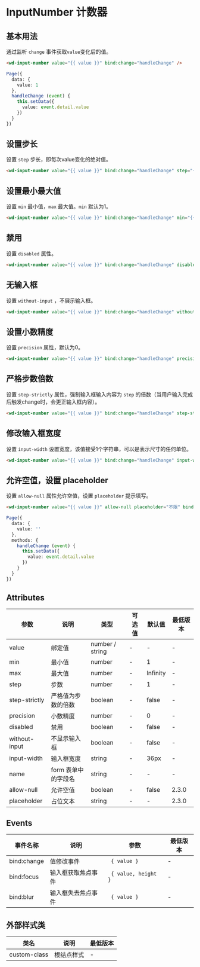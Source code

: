 <frame/>

#  InputNumber 计数器


## 基本用法

通过监听 `change` 事件获取`value`变化后的值。

```html
<wd-input-number value="{{ value }}" bind:change="handleChange" />
```

```typescript
Page({
  data: {
    value: 1
  },
  handleChange (event) {
    this.setData({
      value: event.detail.value
    })
  }
})
```

## 设置步长

设置 `step` 步长，即每次value变化的绝对值。

```html
<wd-input-number value="{{ value }}" bind:change="handleChange" step="{{ 2 }}" />
```

## 设置最小最大值

设置 `min` 最小值，`max` 最大值。`min` 默认为1。

```html
<wd-input-number value="{{ value }}" bind:change="handleChange" min="{{ 3 }}" max="{{ 10 }}" />
```

## 禁用

设置 `disabled` 属性。

```html
<wd-input-number value="{{ value }}" bind:change="handleChange" disabled />
```

## 无输入框

设置 `without-input` ，不展示输入框。

```html
<wd-input-number value="{{ value }}" bind:change="handleChange" without-input />
```

## 设置小数精度

设置 `precision` 属性，默认为0。

```html
<wd-input-number value="{{ value }}" bind:change="handleChange" precision="{{ 2 }}" step="{{ 0.1 }}" />
```

## 严格步数倍数

设置 `step-strictly` 属性，强制输入框输入内容为 `step` 的倍数（当用户输入完成后触发change时，会更正输入框内容）。

```html
<wd-input-number value="{{ value }}" bind:change="handleChange" step-strictly step="{{ 2 }}" />
```

## 修改输入框宽度

设置 `input-width` 设置宽度，该值接受1个字符串，可以是表示尺寸的任何单位。

```html
<wd-input-number value="{{ value }}" bind:change="handleChange" input-width="70px" />
```

## 允许空值，设置 placeholder

设置 `allow-null` 属性允许空值，设置 `placeholder` 提示填写。

```html
<wd-input-number value="{{ value }}" allow-null placeholder="不限" bind:change="handleChange" />
```

```typescript
Page({
  data: {
    value: ''
  },
  methods: {
    handleChange (event) {
      this.setData({
        value: event.detail.value
      })
    }
  }
})
```

## Attributes

| 参数 | 说明 | 类型 | 可选值 | 默认值 | 最低版本 |
|-----|------|-----|-------|-------|--------|
| value | 绑定值 | number / string | - | - | - |
| min | 最小值 | number | - | 1 | - |
| max | 最大值 | number | - | Infinity | - |
| step | 步数 | number | - | 1 | - |
| step-strictly | 严格值为步数的倍数 | boolean | - | false | - |
| precision | 小数精度 | number | - | 0 | - |
| disabled | 禁用 | boolean | - | false | - |
| without-input | 不显示输入框 | boolean | - | false | - |
| input-width | 输入框宽度 | string | - | 36px | - |
| name | form 表单中的字段名 | string | - | - | - |
| allow-null | 允许空值 | boolean | - | false | 2.3.0 |
| placeholder | 占位文本 | string | - | - | 2.3.0 |

## Events

| 事件名称 | 说明 | 参数 | 最低版本 |
|---------|-----|-----|---------|
| bind:change | 值修改事件 | ` { value }` | - |
| bind:focus | 输入框获取焦点事件 | ` { value, height }` | - |
| bind:blur | 输入框失去焦点事件 | ` { value }` | - |

## 外部样式类

| 类名 | 说明 | 最低版本 |
|-----|------|--------|
| custom-class | 根结点样式 | - |

